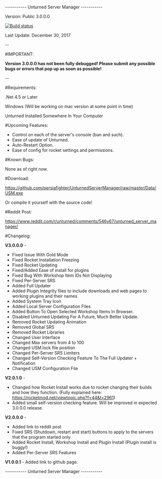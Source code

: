 ----------- Unturned Server Manager -----------

Version: Public 3.0.0.0



[![Build status](https://ci.appveyor.com/api/projects/status/lnc18aoqi6s50u2w?svg=true)]()



Last Update: December 30, 2017

--

#IMPORTANT:

**Version 3.0.0.0 has not been fully debugged! Please submit any possible bugs or errors that pop up as soon as possible!**

--

#Requirements:

.Net 4.5 or Later

Windows (Will be working on mac version at some point in time)

Unturned Installed Somewhere In Your Computer


#Upcoming Features:

* Control on each of the server's console (ban and such).
* Ease of update of Unturned.
* Auto-Restart Option.
* Ease of config for rocket settings and permissions.

#Known Bugs:

None as of right now.

#Download:

https://github.com/persiafighter/UnturnedServerManager/raw/master/Data/USM.exe

Or compile it yourself with the source code!

#Reddit Post:

https://www.reddit.com/r/unturned/comments/546y67/unturned_server_manager/

#Changelog:

**V3.0.0.0** - 

* Fixed Issue With Gold Mode
* Fixed Rocket Installation Freezing
* Fixed Rocket Updating
* Fixed/Added Ease of install for plugins
* Fixed Bug With Workshop Item IDs Not Displaying
* Fixed Per-Server SRS
* Added Full Updater
* Added Plugin Integrity files to include downloads and web pages to working plugins and their names
* Added System Tray Icon
* Added Local Server Configuration Files
* Added Button To Open Selected Workshop Items In Browser.
* Disabled Unturned Updating For A Future, Much Better Update.
* Removed Rocket Updating Animation
* Removed Global SRS
* Removed Rocket Libraries
* Changed User Interface
* Changed Max servers from 4 to 100
* Changed USM.lock file position
* Changed Per-Server SRS Limiters
* Changed Self-Version Checking Feature To The Full Updater + Notification
* Changed USM Configuration File

**V2.0.1.0** - 

* Changed how Rocket Install works due to rocket changing their builds and how they function. (Fully explained here: https://rocketmod.net/viewtopic.php?f=44&t=2961)
* Added small self-version checking feature. Will be improved in expected 3.0.0.0 release.

**V2.0.0.0** - 

* Added link to reddit post
* Fixed SRS (Shutdown, restart and start) buttons to apply to the servers that the program started only.
* Added Rocket Install, Workshop Install and Plugin Install (Plugin install is buggy!)
* Added Per-Server SRS Features

**V1.0.0.1** - Added link to github page.

----------- Unturned Server Manager -----------
